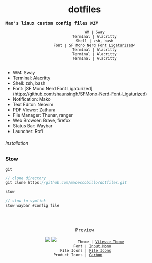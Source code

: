 <h1 align="center">
dotfiles
</h1>
<p align="center">

<samp><b>Mao's linux custom config files <em>WIP</em></b></samp>

<p align="center">
<sub><samp>&nbsp;&nbsp;&nbsp;&nbsp;&nbsp;&nbsp;&nbsp;&nbsp;&nbsp;WM | Sway<br>&nbsp;&nbsp;&nbsp;&nbsp;&nbsp;&nbsp;&nbsp;&nbsp;&nbsp;Terminal | Alacritty<br>&nbsp;&nbsp;&nbsp;&nbsp;&nbsp;&nbsp;&nbsp;&nbsp;&nbsp;Shell | zsh, bash<br>&nbsp;&nbsp;&nbsp;&nbsp;&nbsp;&nbsp;&nbsp;&nbsp;&nbsp;Font |  <a href="https://github.com/shaunsingh/SFMono-Nerd-Font-Ligaturized">SF Mono Nerd Font Ligaturized</a><<br>&nbsp;&nbsp;&nbsp;&nbsp;&nbsp;&nbsp;&nbsp;&nbsp;&nbsp;Terminal | Alacritty<br>&nbsp;&nbsp;&nbsp;&nbsp;&nbsp;&nbsp;&nbsp;&nbsp;&nbsp;Terminal | Alacritty<br>&nbsp;&nbsp;&nbsp;&nbsp;&nbsp;&nbsp;&nbsp;&nbsp;&nbsp;Terminal | Alacritty<br>&nbsp;&nbsp;&nbsp;&nbsp;&nbsp;&nbsp;</samp></sub>

  - WM: Sway
  - Terminal: Alacritty
  - Shell: zsh, bash
  - Font: [SF Mono Nerd Font Ligaturized] (https://github.com/shaunsingh/SFMono-Nerd-Font-Ligaturized)
  - Notification: Mako
  - Text Editor: Neovim
  - PDF Viewer: Zathura
  - File Manager: Thunar, ranger
  - Web Browser: Brave, firefox
  - Status Bar: Waybar
  - Launcher: Rofi
</p>

###### Installation

### Stow
`git`

```ts
// clone directory
git clone https://github.com/maoescobillo/dotfiles.git
```

`stow`

```ts
// stow to symlink
stow waybar #config file
```
<br>
<br>
<p align="center"><samp>Preview</samp></p>

<p align="center">
<img src="https://user-images.githubusercontent.com/11247099/110247185-ed26b380-7fa5-11eb-8fce-6c224bb6ef26.png">
<img src="https://user-images.githubusercontent.com/11247099/110247187-f1eb6780-7fa5-11eb-9258-620309e20961.png">
<sub><samp>&nbsp;&nbsp;&nbsp;&nbsp;&nbsp;&nbsp;&nbsp;&nbsp;&nbsp;Theme | <a href="https://github.com/antfu/vscode-theme-vitesse">Vitesse Theme</a><br>
&nbsp;&nbsp;&nbsp;&nbsp;&nbsp;&nbsp;&nbsp;Font | <a href="http://input.fontbureau.com/">Input Mono</a><br>
&nbsp;File Icons | <a href="https://marketplace.visualstudio.com/items?itemName=file-icons.file-icons">File Icons</a><br>
Product Icons | <a href="https://github.com/antfu/vscode-icons-carbon">Carbon</a>&nbsp;&nbsp;&nbsp;&nbsp;&nbsp;&nbsp;</samp></sub>
</p>

<br>

